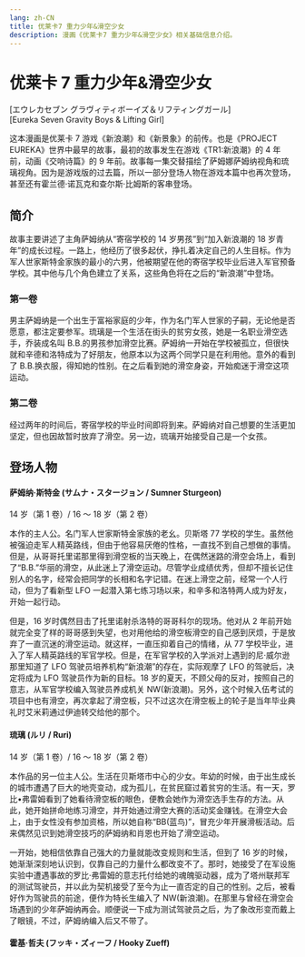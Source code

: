 ```yaml
---
lang: zh-CN
title: 优莱卡7 重力少年&滑空少女
description: 漫画《优莱卡7 重力少年&滑空少女》相关基础信息介绍。
---
```


# 优莱卡 7 重力少年&滑空少女

<Badge type="tip" text="漫画" vertical="middle" />
<Badge type="tip" text="2005" vertical="middle" />
<Badge type="warning" text="全2卷" vertical="middle" />

[エウレカセブン グラヴィティボーイズ＆リフティングガール]  
[Eureka Seven Gravity Boys & Lifting Girl]

<DocInfoCard image="/imgs/cover/Gravity_Boys_and_Lifting_Girl.jpg"
  :info="[
    {label:'原名',value:'エウレカセブン グラヴィティボーイズ＆リフティングガール'},
    {label:'地区',value:'日本'},
    {label:'原作',value:'BONES'},
    {label:'脚本',value:'佐藤大'},
    {label:'漫画',value:'贵月未来'},
    {label:'卷数',value:'全2卷'},
    {label:'发行日期',value:'2005年11月10日'},
    {label:'出版社',value:'角川书店'}]" />

这本漫画是优莱卡 7 游戏《新浪潮》和《新景象》的前传。也是《PROJECT EUREKA》世界中最早的故事，最初的故事发生在游戏《TR1:新浪潮》的 4 年前，动画《交响诗篇》的 9 年前。故事每一集交替描绘了萨姆娜萨姆纳视角和琉璃视角。因为是游戏版的过去篇，所以一部分登场人物在游戏本篇中也再次登场，甚至还有霍兰德·诺瓦克和查尔斯·比姆斯的客串登场。

## 简介

故事主要讲述了主角萨姆纳从“寄宿学校的 14 岁男孩”到“加入新浪潮的 18 岁青年”的成长过程。一路上，他经历了很多起伏，挣扎着决定自己的人生目标。作为军人世家斯特金家族的最小的六男，他被期望在他的寄宿学校毕业后进入军官预备学校。其中他与几个角色建立了关系，这些角色将在之后的“新浪潮”中登场。

### 第一卷

男主萨姆纳是一个出生于富裕家庭的少年，作为名门军人世家的子嗣，无论他是否愿意，都注定要参军。琉璃是一个生活在街头的贫穷女孩，她是一名职业滑空选手，乔装成名叫 B.B.的男孩参加滑空比赛。萨姆纳一开始在学校被孤立，但很快就和辛德和洛特成为了好朋友，他原本以为这两个同学只是在利用他。意外的看到了 B.B.换衣服，得知她的性别。在之后看到她的滑空身姿，开始痴迷于滑空这项运动。

### 第二卷

经过两年的时间后，寄宿学校的毕业时间即将到来。萨姆纳对自己想要的生活更加坚定，但也因故暂时放弃了滑空。另一边，琉璃开始接受自己是一个女孩。

## 登场人物

#### 萨姆纳·斯特金 (サムナ・スタージョン / Sumner Sturgeon)

14 岁（第 1 卷）/ 16 ～ 18 岁（第 2 卷）

<AcgImage src="/imgs/characters/comic_person_Sumner_Sturgeon.png" title="萨姆纳·斯特金" width="200px"/>

本作的主人公。名门军人世家斯特金家族的老幺。贝斯塔 77 学校的学生。虽然他被强迫走军人精英路线，但由于他容易厌倦的性格，一直找不到自己想做的事情。但是，从哥哥托里诺那里得到滑空板的当天晚上，在偶然迷路的滑空会场上，看到了“B.B.”华丽的滑空，从此迷上了滑空运动。尽管学业成绩优秀，但却不擅长记住别人的名字，经常会把同学的长相和名字记错。在迷上滑空之前，经常一个人行动，但为了看新型 LFO 一起潜入第七练习场以来，和辛多和洛特两人成为好友，开始一起行动。

但是，16 岁时偶然目击了托里诺射杀洛特的哥哥科尔的现场。他对从 2 年前开始就完全变了样的哥哥感到失望，也对用他给的滑空板滑空的自己感到厌烦，于是放弃了一直沉迷的滑空运动。就这样，一直压抑着自己的情绪，从 77 学校毕业，进入了军人精英路线的军官学校。但是，在军官学校的入学派对上遇到的尼·威尔逊那里知道了 LFO 驾驶员培养机构“新浪潮”的存在，实际观摩了 LFO 的驾驶后，决定将成为 LFO 驾驶员作为新的目标。18 岁的夏天，不顾父母的反对，按照自己的意志，从军官学校编入驾驶员养成机关 NW(新浪潮)。另外，这个时候入伍考试的项目中也有滑空，再次拿起了滑空板，只不过这次在滑空板上的轮子是当年毕业典礼时艾米莉通过伊迪转交给他的那个。

#### 琉璃 (ルリ / Ruri)

14 岁（第 1 卷）/ 16 ～ 18 岁（第 2 卷）

<AcgImage src="/imgs/characters/comic_person_Ruri.png" title="琉璃" width="200px"/>

本作品的另一位主人公。生活在贝斯塔市中心的少女。年幼的时候，由于出生成长的城市遭遇了巨大的地壳变动，成为孤儿，在贫民窟过着贫穷的生活。有一天，罗比•弗雷姆看到了她看待滑空板的眼色，便教会她作为滑空选手生存的方法。从此，她开始拼命地练习滑空，并开始通过滑空大赛的活动奖金赚钱。在滑空大会上，由于女性没有参加资格，所以她自称“BB(蓝鸟)”，冒充少年开展滑板活动。后来偶然见识到她滑空技巧的萨姆纳和肖恩也开始了滑空运动。

一开始，她相信依靠自己强大的力量就能改变规则和生活，但到了 16 岁的时候，她渐渐深刻地认识到，仅靠自己的力量什么都改变不了。那时，她接受了在军设施实验中遭遇事故的罗比·弗雷姆的意志托付给她的魂魄驱动器，成为了塔州联邦军的测试驾驶员，并以此为契机接受了至今为止一直否定的自己的性别。之后，被看好作为驾驶员的前途，便作为特长生编入了 NW(新浪潮)。在那里与曾经在滑空会场遇到的少年萨姆纳再会。顺便说一下成为测试驾驶员之后，为了象改形变而戴上了眼镜，不过，萨姆纳编入后又不带了。

#### 霍基·哲夫 (フッキ・ズィーフ / Hooky Zueff)
